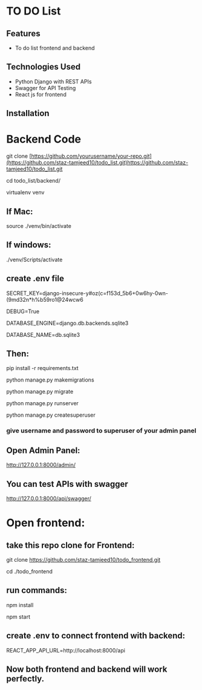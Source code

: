 # TO DO List

## Features

- To do list frontend and backend

## Technologies Used

- Python Django with REST APIs
- Swagger for API Testing
- React js for frontend 

## Installation

# Backend Code
git clone [https://github.com/yourusername/your-repo.git](https://github.com/staz-tamjeed10/todo_list.git)https://github.com/staz-tamjeed10/todo_list.git

cd todo_list/backend/

virtualenv venv

## If Mac:
source ./venv/bin/activate
## If windows:
./venv/Scripts/activate
## create .env file
SECRET_KEY=django-insecure-y#oz(c=f153d_5b6+0w6hy-0wn-(9md32n*h%b59ro1@24wcw6

DEBUG=True

DATABASE_ENGINE=django.db.backends.sqlite3

DATABASE_NAME=db.sqlite3

## Then:
pip install -r requirements.txt

python manage.py makemigrations

python manage.py migrate

python manage.py runserver

python manage.py createsuperuser

### give username and password to superuser of your admin panel
## Open Admin Panel:
http://127.0.0.1:8000/admin/
## You can test APIs with swagger
http://127.0.0.1:8000/api/swagger/

# Open frontend:
## take this repo clone for Frontend:
git clone https://github.com/staz-tamjeed10/todo_frontend.git

cd ./todo_frontend

## run commands:
npm install

npm start

## create .env to connect frontend with backend:
REACT_APP_API_URL=http://localhost:8000/api


## Now both frontend and backend will work perfectly.
